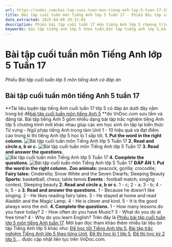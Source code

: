 ```yaml
---
url: https://vndoc.com/bai-tap-cuoi-tuan-mon-tieng-anh-lop-5-tuan-17-190691
title: Bài tập cuối tuần môn Tiếng Anh lớp 5 Tuần 17 - Phiếu Bài tập cuối tuần lớp 5 môn tiếng Anh có đáp án - VnDoc.com
date_extracted: 2025-04-08 20:31:05
description: Phiếu bài tập cuối tuần 17 môn tiếng Anh lớp 5 chương trình mới có đáp án gồm nhiều dạng bài tập tiếng Anh lớp 5 khác nhau giúp các em học sinh lớp 5 cải thiện kỹ năng làm bài thi hiệu quả.
keywords: bài tập tiếng anh lớp 5 theo tuần,bài tập tiếng anh lớp 5,bài tập tiếng anh lớp 5 theo unit,bài tập cuối tuần lớp 5,bài tập cuối tuần lớp 5 tuần 17,bài tập cuối tuần lớp 5 tuần 17 môn tiếng anh,bài tập cuối tuần tiếng anh lớp 5,phiếu bài tập cuối tuần lớp 5,phiếu bài tập cuối tuần lớp 5 tuần 17,Đề luyện cuối tuần môn Tiếng Anh lớp 5,bài tập cuối tuần tiếng anh lớp 5 tuần 17
---
```


# Bài tập cuối tuần môn Tiếng Anh lớp 5 Tuần 17
 _Phiếu Bài tập cuối tuần lớp 5 môn tiếng Anh có đáp án_
## Bài tập cuối tuần môn tiếng Anh 5 tuần 17
**Tài liệu luyện tập tiếng Anh cuối tuần 17 lớp 5 có đáp án dưới đây nằm trong bộ đề[bài tập cuối tuần môn tiếng Anh 5](<https://vndoc.com/bai-tap-cuoi-tuan-tieng-anh-lop5>) **do VnDoc.com sưu tầm và đăng tải. Bài tập tiếng Anh 5 gồm nhiều dạng bài tập trắc nghiệm tiếng Anh lớp 5 chương trình mới khác nhau giúp các em học sinh ôn tập lại kiến thức Từ vựng - Ngữ pháp tiếng Anh trọng tâm Unit 1 - 10 hiệu quả và đạt điểm cao trong kì thi tiếng Anh lớp 5 học kì 1 sắp tới.
**1\. Put the word in the right column.**
![Bài tập cuối tuần môn Tiếng Anh lớp 5 Tuần 17](https://i.vdoc.vn/data/image/2019/12/23/bai-tap-cuoi-tuan-mon-tieng-anh-lop-5-tuan-17-1.png)
**2\. Read and circle a, b or c.**
![Bài tập cuối tuần môn Tiếng Anh lớp 5 Tuần 17](https://i.vdoc.vn/data/image/2019/12/23/bai-tap-cuoi-tuan-mon-tieng-anh-lop-5-tuan-17-2.png)
**3\. Read and answer the questions.**
![Bài tập cuối tuần môn Tiếng Anh lớp 5 Tuần 17](https://i.vdoc.vn/data/image/2019/12/23/bai-tap-cuoi-tuan-mon-tieng-anh-lop-5-tuan-17-3.png)
**4\. Complete the questions.**
![Bài tập cuối tuần môn Tiếng Anh lớp 5 Tuần 17](https://i.vdoc.vn/data/image/2019/12/23/bai-tap-cuoi-tuan-mon-tieng-anh-lop-5-tuan-17-4.png)
**ĐÁP ÁN**
**1\. Put the word in the right column.**
**Zoo animals:** peacock; gorilla; crocodile;
**Fairy tales:** Cinderella; Snow White and the Seven Dwarfs; Sleeping Beauty
**Sports:** basketball; chess; table tennis
**Events** : football match; singing contest, Sleeping beauty
**2\. Read and circle a, b or c.**
1 - c; 2 - a; 3 - b; 4 - b; 5 - a
**3\. Read and answer the questions.**
1 - Because he doesn’t like singing.
2 - He likes reading fairy tales.
3 - He stayed at home and read Aladdin and the Magic Lamp.
4 - He is clever and kind.
5 - It is the good always wins the evil.
**4\. Complete the questions.**
1 - How many lessons do you have today?
2 - How often do you have Music?
3 - What do you do at free time?
4 - Why do you learn English?
Trên đây là [Phiếu bài tập cuối tuần lớp 5 môn tiếng Anh tuần 17](<https://vndoc.com/bai-tap-cuoi-tuan-mon-tieng-anh-lop-5-tuan-17-190691>). Mời bạn đọc tham khảo thêm nhiều tài liệu ôn tập Tiếng Anh lớp 5 khác như: [Để học tốt Tiếng Anh lớp 5](<https://vndoc.com/tieng-anh-lop5>), [Bài tập trắc nghiệm Tiếng Anh lớp 5 theo từng Unit](<https://vndoc.com/test-tieng-anh-lop5>), [Đề thi học kì 1 lớp 5](<https://vndoc.com/de-thi-hoc-ki-1-lop5>), [Đề thi học kỳ 2 lớp 5](<https://vndoc.com/de-thi-hoc-ki-2-lop5>),... được cập nhật liên tục trên VnDoc.com.
